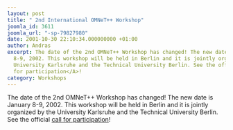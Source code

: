 ```yaml
---
layout: post
title: " 2nd International OMNeT++ Workshop"
joomla_id: 3611
joomla_url: "-sp-79827980"
date: 2001-10-30 22:10:34.000000000 +01:00
author: Andras
excerpt: The date of the 2nd OMNeT++ Workshop has changed! The new date is January
  8-9, 2002. This workshop will be held in Berlin and it is jointly organized by the
  University Karlsruhe and the Technical University Berlin. See the official <A href="http://www-tkn.ee.tu-berlin.de/calls/omnetpp_ws.html">call
  for participation</A>!
category: Workshops
---
```

The date of the 2nd OMNeT++ Workshop has changed! The new date is January 8-9, 2002. This workshop will be held in Berlin and it is jointly organized by the University Karlsruhe and the Technical University Berlin. See the official <A href="http://www-tkn.ee.tu-berlin.de/calls/omnetpp_ws.html">call for participation</A>!
